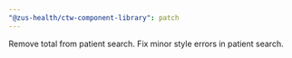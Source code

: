 ```yaml
---
"@zus-health/ctw-component-library": patch
---
```


Remove total from patient search. Fix minor style errors in patient search.
